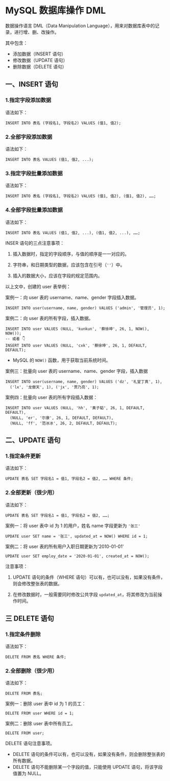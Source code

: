 # MySQL 数据库操作 DML

数据操作语言 DML（Data Manipulation Language），用来对数据库表中的记录，进行增、删、改操作。

其中包含：

- 添加数据（INSERT 语句）
- 修改数据（UPDATE 语句）
- 删除数据（DELETE 语句）

## 一、INSERT 语句

### 1.指定字段添加数据

语法如下：

```mysql
INSERT INTO 表名 (字段名1, 字段名2) VALUES (值1, 值2);
```

### 2.全部字段添加数据

语法如下：

```mysql
INSERT INTO 表名 VALUES (值1, 值2, ...);
```

### 3.指定字段批量添加数据

语法如下：

```mysql
INSERT INTO 表名 (字段名1, 字段名2) VALUES (值1, 值2), (值1, 值2), ……;
```

### 4.全部字段批量添加数据

语法如下：

```mysql
INSERT INTO 表名 VALUES (值1, 值2, ...), (值1, 值2, ...), ……;
```

INSER 语句的三点注意事项：

1. 插入数据时，指定的字段顺序，与值的顺序是一一对应的。

2. 字符串，和日期类型的数据，应该包含在引号（`''`）中。

3. 插入的数据大小，应该在字段的规定范围内。

以上文中，创建的 user 表举例：

案例一：向 user 表的 username、name、gender 字段插入数据。

```mysql
INSERT INTO user(username, name, gender) VALUES ('admin', '管理员', 1);
```

案例二：向 user 表的所有字段，插入数据。

```mysql
INSERT INTO user VALUES (NULL, 'kunkun', '蔡徐坤', 26, 1, NOW(), NOW());
-- 或者 👇
INSERT INTO user VALUES (NULL, 'cxk', '蔡徐坤', 26, 1, DEFAULT, DEFAULT);
```

- MySQL 的 `NOW()` 函数，用于获取当前系统时间。

案例三：批量向 user 表的 username、name、gender 字段，插入数据

```mysql
INSERT INTO user(username, name, gender) VALUES ('dz', '礼堂丁真', 1),
  ('lx', '龙傲天', 1), ('jx', '贾乃亮', 1);
```

案例四：批量向 user 表的所有字段插入数据：

```mysql
INSERT INTO user VALUES (NULL, 'hh', '黄子韬', 26, 1, DEFAULT, DEFAULT),
  (NULL, 'er', '尔康', 26, 1, DEFAULT, DEFAULT),
  (NULL, 'ff', '范冰冰', 26, 2, DEFAULT, DEFAULT);
```

## 二、UPDATE 语句

### 1.指定条件更新

语法如下：

```mysql
UPDATE 表名 SET 字段名1 = 值1, 字段名2 = 值2, …… WHERE 条件;
```

### 2.全部更新（很少用）

语法如下：

```mysql
UPDATE 表名 SET 字段名1 = 值1, 字段名2 = 值2, ……;
```

案例一：将 user 表中 id 为 1 的用户，姓名 name 字段更新为 `'张三'`

```mysql
UPDATE user SET name = '张三', updated_at = NOW() WHERE id = 1;
```

案例二：将 user 表的所有用户入职日期更新为'2010-01-01'

```mysql
UPDATE user SET employ_date = '2020-01-01', created_at = NOW();
```

注意事项：

1. UPDATE 语句的条件（WHERE 语句）可以有，也可以没有，如果没有条件，则会修改整张表的数据。

2. 在修改数据时，一般需要同时修改公共字段 `updated_at`，将其修改为当前操作时间。

## 三 DELETE 语句

### 1.指定条件删除

语法如下：

```mysql
DELETE FROM 表名 WHERE 条件;
```

### 2.全部删除（很少用）

语法如下：

```mysql
DELETE FROM 表名;
```

案例一：删除 user 表中 id 为 1 的员工：

```mysql
DELETE FROM user WHERE id = 1;
```

案例二：删除 user 表中所有员工。

```mysql
DELETE FROM user;
```

DELETE 语句注意事项。

- DELETE 语句的条件可以有，也可以没有，如果没有条件，则会删除整张表的所有数据。
- DELETE 语句不能删除某一个字段的值，只能使用 UPDATE 语句，将该字段值置为 NULL。
